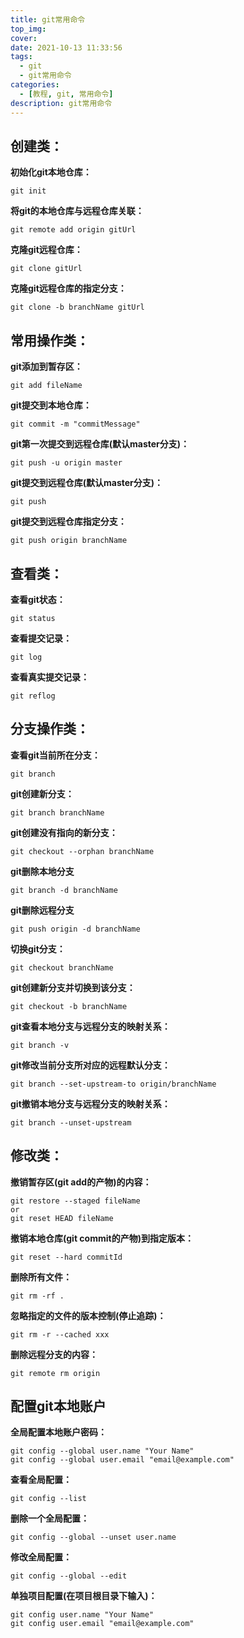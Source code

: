 ```yaml
---
title: git常用命令
top_img: 
cover: 
date: 2021-10-13 11:33:56
tags:
  - git
  - git常用命令
categories:
  - [教程, git, 常用命令]
description: git常用命令
---
```


## 创建类：

**初始化git本地仓库：**

```shell
git init
```

**将git的本地仓库与远程仓库关联：**

```shell
git remote add origin gitUrl
```

**克隆git远程仓库：**

```shell
git clone gitUrl
```

**克隆git远程仓库的指定分支：**

```shell
git clone -b branchName gitUrl
```

## 常用操作类：

**git添加到暂存区：**

```shell
git add fileName
```

**git提交到本地仓库：**

```shell
git commit -m "commitMessage"
```

**git第一次提交到远程仓库(默认master分支)：**

```shell
git push -u origin master
```

**git提交到远程仓库(默认master分支)：**

```shell
git push
```

**git提交到远程仓库指定分支：**

```shell
git push origin branchName
```

## 查看类：

**查看git状态：**

```shell
git status
```

**查看提交记录：**

```shell
git log
```

**查看真实提交记录：**

```shell
git reflog
```

## 分支操作类：

**查看git当前所在分支：**

```shell
git branch
```

**git创建新分支：**

```shell
git branch branchName
```


**git创建没有指向的新分支：**

```shell
git checkout --orphan branchName
```

**git删除本地分支**

```shell
git branch -d branchName
```

**git删除远程分支**

```shell
git push origin -d branchName
```

**切换git分支：**

```shell
git checkout branchName
```

**git创建新分支并切换到该分支：**

```shell
git checkout -b branchName
```

**git查看本地分支与远程分支的映射关系：**

```shell
git branch -v
```

**git修改当前分支所对应的远程默认分支：**

```shell
git branch --set-upstream-to origin/branchName
```

**git撤销本地分支与远程分支的映射关系：**

```shell
git branch --unset-upstream
```

## 修改类：

**撤销暂存区(git add的产物)的内容：**

```shell
git restore --staged fileName
or
git reset HEAD fileName
```

**撤销本地仓库(git commit的产物)到指定版本：**

```shell
git reset --hard commitId
```

**删除所有文件：**

```shell
git rm -rf .
```

**忽略指定的文件的版本控制(停止追踪)：**

```shell
git rm -r --cached xxx
```

**删除远程分支的内容：**

```shell
git remote rm origin
```

## 配置git本地账户

**全局配置本地账户密码：**

```shell
git config --global user.name "Your Name"
git config --global user.email "email@example.com"
```

**查看全局配置：**

```shell
git config --list
```

**删除一个全局配置：**

```shell
git config --global --unset user.name
```

**修改全局配置：**

```shell
git config --global --edit
```


**单独项目配置(在项目根目录下输入)：**

```shell
git config user.name "Your Name"
git config user.email "email@example.com"
```